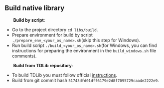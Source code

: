 ## Build native library

&nbsp;&nbsp;&nbsp;&nbsp;&nbsp;&nbsp;&nbsp;**Build by script**:

* Go to the project directory `cd libs/build`.
* Prepare environment for build by script `./prepare_env_<your_os_name>.sh`(skip this step for Windows).
* Run build script `./build_<your_os_name>.sh`(for Windows, you can find instructions for preparing the environment 
in the `build_windows.sh` file comments).

&nbsp;&nbsp;&nbsp;&nbsp;&nbsp;&nbsp;&nbsp;**Build from TDLib repository**:

* To build TDLib you must follow official [instructions](https://tdlib.github.io/td/build.html?language=Java).
* Build from git commit hash `51743dfd01dff6179e2d8f7095729caa4e2222e9`.
